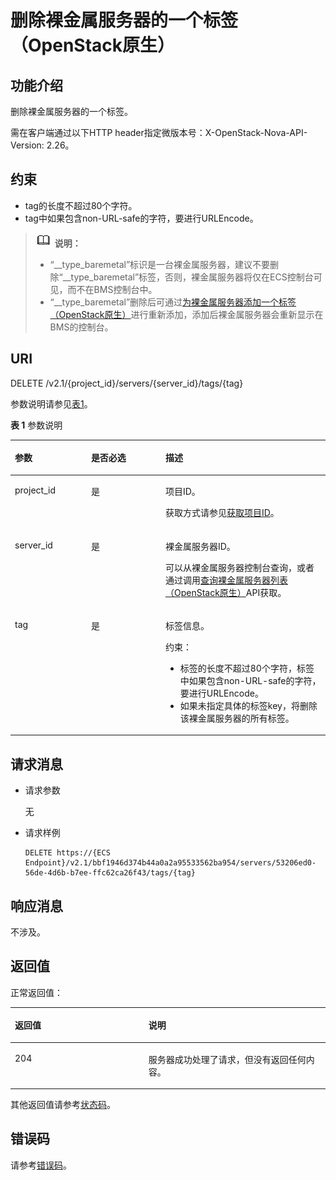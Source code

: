 # 删除裸金属服务器的一个标签（OpenStack原生）<a name="ZH-CN_TOPIC_0060424486"></a>

## 功能介绍<a name="section46928615105534"></a>

删除裸金属服务器的一个标签。

需在客户端通过以下HTTP header指定微版本号：X-OpenStack-Nova-API-Version: 2.26。

## 约束<a name="section11729622194315"></a>

-   tag的长度不超过80个字符。
-   tag中如果包含non-URL-safe的字符，要进行URLEncode。

>![](public_sys-resources/icon-note.gif) **说明：**   
>-   “\_\_type\_baremetal”标识是一台裸金属服务器，建议不要删除“\_\_type\_baremetal”标签，否则，裸金属服务器将仅在ECS控制台可见，而不在BMS控制台中。  
>-   “\_\_type\_baremetal”删除后可通过[为裸金属服务器添加一个标签（OpenStack原生）](为裸金属服务器添加一个标签（OpenStack原生）.md)进行重新添加，添加后裸金属服务器会重新显示在BMS的控制台。  

## URI<a name="section3181044105534"></a>

DELETE /v2.1/\{project\_id\}/servers/\{server\_id\}/tags/\{tag\}

参数说明请参见[表1](#table105191945325)。

**表 1**  参数说明

<a name="table105191945325"></a>
<table><thead align="left"><tr id="row55201745523"><th class="cellrowborder" valign="top" width="24.18241824182418%" id="mcps1.2.4.1.1"><p id="p67050730103718"><a name="p67050730103718"></a><a name="p67050730103718"></a>参数</p>
</th>
<th class="cellrowborder" valign="top" width="23.632363236323634%" id="mcps1.2.4.1.2"><p id="p55073076202321"><a name="p55073076202321"></a><a name="p55073076202321"></a>是否必选</p>
</th>
<th class="cellrowborder" valign="top" width="52.185218521852185%" id="mcps1.2.4.1.3"><p id="p21237868103718"><a name="p21237868103718"></a><a name="p21237868103718"></a>描述</p>
</th>
</tr>
</thead>
<tbody><tr id="row165207451427"><td class="cellrowborder" valign="top" width="24.18241824182418%" headers="mcps1.2.4.1.1 "><p id="p23650911103718"><a name="p23650911103718"></a><a name="p23650911103718"></a>project_id</p>
</td>
<td class="cellrowborder" valign="top" width="23.632363236323634%" headers="mcps1.2.4.1.2 "><p id="p36675672103718"><a name="p36675672103718"></a><a name="p36675672103718"></a>是</p>
</td>
<td class="cellrowborder" valign="top" width="52.185218521852185%" headers="mcps1.2.4.1.3 "><p id="p17939461103718"><a name="p17939461103718"></a><a name="p17939461103718"></a>项目ID。</p>
<p id="p652825144113"><a name="p652825144113"></a><a name="p652825144113"></a>获取方式请参见<a href="获取项目ID.md">获取项目ID</a>。</p>
</td>
</tr>
<tr id="row1752024519217"><td class="cellrowborder" valign="top" width="24.18241824182418%" headers="mcps1.2.4.1.1 "><p id="p18738546141829"><a name="p18738546141829"></a><a name="p18738546141829"></a>server_id</p>
</td>
<td class="cellrowborder" valign="top" width="23.632363236323634%" headers="mcps1.2.4.1.2 "><p id="p41427238141829"><a name="p41427238141829"></a><a name="p41427238141829"></a>是</p>
</td>
<td class="cellrowborder" valign="top" width="52.185218521852185%" headers="mcps1.2.4.1.3 "><p id="p163111141829"><a name="p163111141829"></a><a name="p163111141829"></a><span id="text20850214549"><a name="text20850214549"></a><a name="text20850214549"></a>裸金属服务器</span><span id="text138509110546"><a name="text138509110546"></a><a name="text138509110546"></a></span>ID。</p>
<p id="p29791113277"><a name="p29791113277"></a><a name="p29791113277"></a>可以从<span id="zh-cn_topic_0113746489_text013014803615"><a name="zh-cn_topic_0113746489_text013014803615"></a><a name="zh-cn_topic_0113746489_text013014803615"></a>裸金属服务器</span><span id="zh-cn_topic_0113746489_text10131448133612"><a name="zh-cn_topic_0113746489_text10131448133612"></a><a name="zh-cn_topic_0113746489_text10131448133612"></a></span>控制台查询，或者通过调用<a href="查询裸金属服务器列表（OpenStack原生）.md">查询裸金属服务器列表（OpenStack原生）</a>API获取。</p>
</td>
</tr>
<tr id="row4520184517219"><td class="cellrowborder" valign="top" width="24.18241824182418%" headers="mcps1.2.4.1.1 "><p id="p54908755151432"><a name="p54908755151432"></a><a name="p54908755151432"></a>tag</p>
</td>
<td class="cellrowborder" valign="top" width="23.632363236323634%" headers="mcps1.2.4.1.2 "><p id="p18424196151432"><a name="p18424196151432"></a><a name="p18424196151432"></a>是</p>
</td>
<td class="cellrowborder" valign="top" width="52.185218521852185%" headers="mcps1.2.4.1.3 "><p id="p3844311810"><a name="p3844311810"></a><a name="p3844311810"></a>标签信息。</p>
<p id="p1648373542814"><a name="p1648373542814"></a><a name="p1648373542814"></a>约束：</p>
<a name="ul16436151718351"></a><a name="ul16436151718351"></a><ul id="ul16436151718351"><li>标签的长度不超过80个字符，标签中如果包含non-URL-safe的字符，要进行URLEncode。</li><li>如果未指定具体的标签key，将删除该<span id="text14203744549"><a name="text14203744549"></a><a name="text14203744549"></a>裸金属服务器</span><span id="text62039475411"><a name="text62039475411"></a><a name="text62039475411"></a></span>的所有标签。</li></ul>
</td>
</tr>
</tbody>
</table>

## 请求消息<a name="section61879170105534"></a>

-   请求参数

    无

-   请求样例

    ```
    DELETE https://{ECS Endpoint}/v2.1/bbf1946d374b44a0a2a95533562ba954/servers/53206ed0-56de-4d6b-b7ee-ffc62ca26f43/tags/{tag}
    ```


## 响应消息<a name="section33789573105534"></a>

不涉及。

## 返回值<a name="section27037160"></a>

正常返回值：

<a name="zh-cn_topic_0053158659_table753804619176"></a>
<table><thead align="left"><tr id="zh-cn_topic_0053158659_row10735134615172"><th class="cellrowborder" valign="top" width="42.42%" id="mcps1.1.3.1.1"><p id="zh-cn_topic_0053158659_p19735204616177"><a name="zh-cn_topic_0053158659_p19735204616177"></a><a name="zh-cn_topic_0053158659_p19735204616177"></a>返回值</p>
</th>
<th class="cellrowborder" valign="top" width="57.58%" id="mcps1.1.3.1.2"><p id="zh-cn_topic_0053158659_p207355465176"><a name="zh-cn_topic_0053158659_p207355465176"></a><a name="zh-cn_topic_0053158659_p207355465176"></a>说明</p>
</th>
</tr>
</thead>
<tbody><tr id="zh-cn_topic_0053158659_row1473514621713"><td class="cellrowborder" valign="top" width="42.42%" headers="mcps1.1.3.1.1 "><p id="zh-cn_topic_0053158659_p13735144611178"><a name="zh-cn_topic_0053158659_p13735144611178"></a><a name="zh-cn_topic_0053158659_p13735144611178"></a>204</p>
</td>
<td class="cellrowborder" valign="top" width="57.58%" headers="mcps1.1.3.1.2 "><p id="zh-cn_topic_0053158659_p81516575011"><a name="zh-cn_topic_0053158659_p81516575011"></a><a name="zh-cn_topic_0053158659_p81516575011"></a>服务器成功处理了请求，但没有返回任何内容。</p>
</td>
</tr>
</tbody>
</table>

其他返回值请参考[状态码](状态码.md)。

## 错误码<a name="section14752650154917"></a>

请参考[错误码](错误码.md)。

